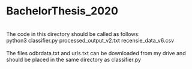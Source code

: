 # BachelorThesis_2020</br>
</br>
The code in this directory should be called as follows:</br>
python3 classifier.py processed_output_v2.txt recensie_data_v6.csv</br>
</br>
The files odbrdata.txt and urls.txt can be downloaded from my drive and should be placed in the same directory as classifier.py
